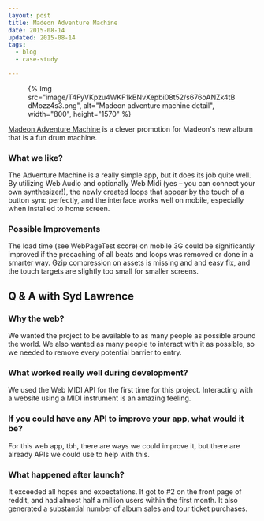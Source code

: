 ```yaml
---
layout: post
title: Madeon Adventure Machine
date: 2015-08-14
updated: 2015-08-14
tags:
  - blog
  - case-study

---
```


<figure>
{% Img src="image/T4FyVKpzu4WKF1kBNvXepbi08t52/s676oANZk4tBdMozz4s3.png", alt="Madeon adventure machine detail", width="800", height="1570" %}
</figure>

[Madeon Adventure Machine](http://www.madeon.fr/adventuremachine/) is a clever
promotion for Madeon's new album that is a fun drum machine.

### What we like?

The Adventure Machine is a really simple app, but it does its job quite well.
By utilizing Web Audio and optionally Web Midi (yes – you can connect your own
synthesizer!), the newly created loops that appear by the touch of a button
sync perfectly, and the interface works well on mobile, especially when
installed to home screen.

### Possible Improvements

The load time (see WebPageTest score) on mobile 3G could be significantly
improved if the precaching of all beats and loops was removed or done in
a smarter way. Gzip compression on assets is missing and and easy fix, and
the touch targets are slightly too small for smaller screens.

## Q & A with Syd Lawrence

### Why the web?

We wanted the project to be available to as many people as possible around
the world. We also wanted as many people to interact with it as possible,
so we needed to remove every potential barrier to entry.

### What worked really well during development?

We used the Web MIDI API for the first time for this project. Interacting
with a website using a MIDI instrument is an amazing feeling.

### If you could have any API to improve your app, what would it be?

For this web app, tbh, there are ways we could improve it, but there are
already APIs we could use to help with this.

### What happened after launch?

It exceeded all hopes and expectations. It got to #2 on the front page of
reddit, and had almost half a million users within the first month. It also
generated a substantial number of album sales and tour ticket purchases.

